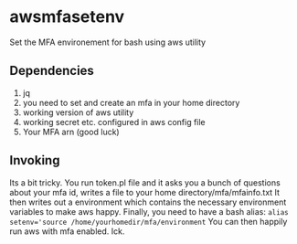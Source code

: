 # awsmfasetenv
Set the MFA environement for bash using aws utility
## Dependencies
1. jq
2. you need to set and create an mfa in your home directory
3. working version of aws utility
4. working secret etc. configured in aws config file
5. Your MFA arn (good luck)
## Invoking
Its a bit tricky. You run token.pl file and it asks you a bunch of questions about your mfa id, writes a file to your home directory/mfa/mfainfo.txt It then writes out a environment which contains the necessary environment variables to make aws happy.
Finally, you need to have a bash alias:
`alias setenv='source /home/yourhomedir/mfa/environment`
You can then happily run aws with mfa enabled. Ick.
